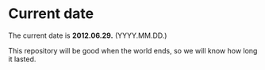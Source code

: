 # Current date

The current date is **2012.06.29.** (YYYY.MM.DD.)

This repository will be good when the world ends, so we will know how long it lasted.